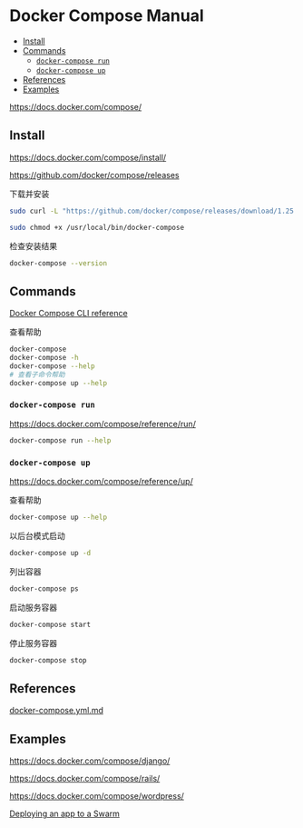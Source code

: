 <!-- omit in toc -->
# Docker Compose Manual

- [Install](#install)
- [Commands](#commands)
  - [`docker-compose run`](#docker-compose-run)
  - [`docker-compose up`](#docker-compose-up)
- [References](#references)
- [Examples](#examples)

<https://docs.docker.com/compose/>

## Install

<https://docs.docker.com/compose/install/>

<https://github.com/docker/compose/releases>

下载并安装

```bash
sudo curl -L "https://github.com/docker/compose/releases/download/1.25.5/docker-compose-$(uname -s)-$(uname -m)" -o /usr/local/bin/docker-compose

sudo chmod +x /usr/local/bin/docker-compose
```

检查安装结果

```bash
docker-compose --version
```

## Commands

[Docker Compose CLI reference](https://docs.docker.com/compose/reference/overview/)

查看帮助

```bash
docker-compose
docker-compose -h
docker-compose --help
# 查看子命令帮助
docker-compose up --help
```

### `docker-compose run`

<https://docs.docker.com/compose/reference/run/>

```bash
docker-compose run --help
```

### `docker-compose up`

<https://docs.docker.com/compose/reference/up/>

查看帮助

```bash
docker-compose up --help
```

以后台模式启动

```bash
docker-compose up -d
```

列出容器

```bash
docker-compose ps
```

启动服务容器

```bash
docker-compose start
```

停止服务容器

```bash
docker-compose stop
```

## References

[docker-compose.yml.md](docker-compose.yml.md)

## Examples

<https://docs.docker.com/compose/django/>

<https://docs.docker.com/compose/rails/>

<https://docs.docker.com/compose/wordpress/>

[Deploying an app to a Swarm](https://github.com/docker/labs/blob/master/beginner/chapters/votingapp.md)
